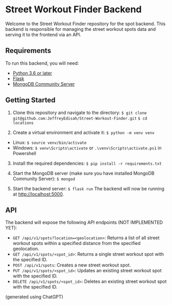 # Street Workout Finder Backend

Welcome to the Street Workout Finder repository for the spot backend. This backend is responsible for managing the street workout spots data and serving it to the frontend via an API.

## Requirements

To run this backend, you will need:

- [Python 3.6 or later](https://www.python.org/downloads/)
- [Flask](https://flask.palletsprojects.com/en/1.1.x/)
- [MongoDB Community Server](https://www.mongodb.com/download-center/community)

## Getting Started

1. Clone this repository and navigate to the directory:
`$ git clone git@github.com:JeffreyEdisah/Street-Workout-Finder.git`
`$ cd locations`

2. Create a virtual environment and activate it:
`$ python -m venv venv`
- Linux: `$ source venv/bin/activate` 
- Windows: `$ venv\Scripts\activate` or `.\venv\Scripts\activate.ps1` in Powershell

3. Install the required dependencies:
`$ pip install -r requirements.txt`

4. Start the MongoDB server (make sure you have installed MongoDB Community Server):
`$ mongod`

5. Start the backend server:
`$ flask run`
The backend will now be running at [http://localhost:5000](http://localhost:5000).

## API

The backend will expose the following API endpoints (NOT IMPLEMENTED YET):

- `GET /api/v1/spots?location=<geolocation>`: Returns a list of all street workout spots within a specified distance from the specified geolocation.
- `GET /api/v1/spots/<spot_id>`: Returns a single street workout spot with the specified ID.
- `POST /api/v1/spots`: Creates a new street workout spot.
- `PUT /api/v1/spots/<spot_id>`: Updates an existing street workout spot with the specified ID.
- `DELETE /api/v1/spots/<spot_id>`: Deletes an existing street workout spot with the specified ID.

(generated using ChatGPT)